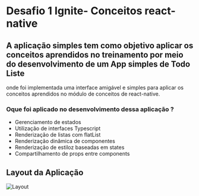 # Desafio 1 Ignite- Conceitos react-native 

## A aplicação simples tem como  objetivo aplicar os  conceitos aprendidos no treinamento por meio do desenvolvimento de um App simples de Todo Liste 
onde foi implementada uma interface amigável e simples  para aplicar os conceitos aprendidos no módulo de conceitos de react-native.

### Oque foi aplicado no desenvolvimento dessa aplicação ?

- Gerenciamento de estados 
- Utilização de interfaces Typescript
- Renderização de listas com flatList
- Renderização dinâmica de componentes
- Renderização de estiloz baseadas em states
- Compartilhamento de props entre components


## Layout da Aplicação
![Layout](https://user-images.githubusercontent.com/43850888/155974555-d3c3b346-09e3-4401-b692-3c5fea5cb231.png)
